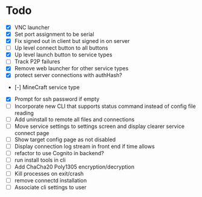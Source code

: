 # Todo

- [x] VNC launcher
- [x] Set port assignment to be serial
- [x] Fix signed out in client but signed in on server
- [ ] Up level connect button to all buttons
- [x] Up level launch button to service types
- [ ] Track P2P failures
- [x] Remove web launcher for other service types
- [x] protect server connections with authHash?
- [-] MineCraft service type
- [x] Prompt for ssh password if empty
- [ ] Incorporate new CLI that supports status command instead of config file reading
- [ ] Add uninstall to remote all files and connections
- [ ] Move service settings to settings screen and display clearer service connect page
- [ ] Show target config page as not disabled
- [ ] Display connection log stream in front end if time allows
- [ ] refactor to use Cognito in backend?
- [ ] run install tools in cli
- [ ] Add ChaCha20 Poly1305 encryption/decryption
- [ ] Kill processes on exit/crash
- [ ] remove connectd installation
- [ ] Associate cli settings to user
